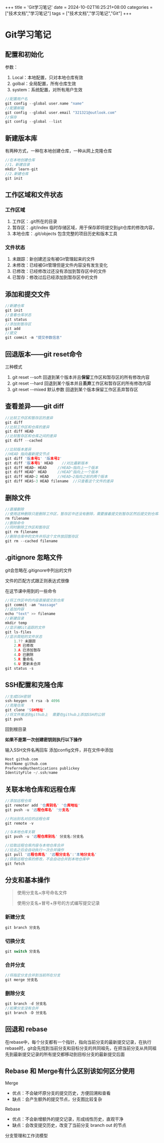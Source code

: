 +++
title = 'Git学习笔记'
date = 2024-10-02T16:25:21+08:00
categories =  ["技术文档","学习笔记"] 
tags = ["技术文档","学习笔记","Git"]
+++

# Git学习笔记

## 配置和初始化

参数：

1. Local：本地配置，只对本地仓库有效
2. golbal：全局配置，所有仓库生效
3. system：系统配置，对所有用户生效

~~~c
//配置用户名
git config --global user.name "name"
//配置邮箱
git config --global user.email "321321@outlook.com"
//保存
git config --global --list
~~~

## 新建版本库

有两种方式，一种在本地创建仓库，一种从网上克隆仓库

~~~c
//在本地创建仓库
//1、新建目录
mkdir learn-git
//2.新建仓库
git init
~~~

## 工作区域和文件状态

### 工作区域

1. 工作区：.git所在的目录
2. 暂存区：.git/index 临时存储区域，用于保存即将提交到git仓库的修改内容，
3. 本地仓库：.git/objects 包含完整的项目历史和版本工具

### 文件状态

1. 未跟踪：新创建还没有被Git管理起来的文件
2. 未修改：已经被Git管理但是文件内容没有发生变化
3. 已修改：已经修改过还没有添加到暂存区中的文件
4. 已暂存：修改过后已经添加到暂存区中的文件

## 添加和提交文件

~~~c
//新建仓库
git init
//查看仓库状态
git status
//添加到暂存区
git add
//提交
git commit -m "提交参数信息"
~~~

## 回退版本——git reset命令

三种模式

1. git reset --soft 回退到某个版本并且**保留**工作区和暂存区的所有修改内容
2. git reset --hard 回退到某个版本并且**丢弃**工作区和暂存区的所有修改内容
3. git reset --mixed 默认参数 回退到某个版本保留工作区丢弃暂存区

## 查看差异——git diff

~~~c
//比较工作区和暂存区的差异
git diff
//比较工作区和仓库的差异
git diff HEAD
//比较暂存区和仓库之间的差异
git diff --cached

//比较版本差异
//HEAD 指向最新提交节点
git diff '版本号1' '版本号2'
git diff '版本号1' HEAD	//对比最新版本
git diff HEAD~ HEAD		//HEAD~指向上一个版本
git diff HEAD^ HEAD		//HEAD^指向上一个版本
git diff HEAD~2 HEAD	//HEAD~2指向之前的两个版本
git diff HEAS~3 HEAD filename  //只查看这个文件的差异
~~~

## 删除文件

~~~c
//直接删除
//使用这种删除只是删除工作区，暂存区中还没有删除，需要接着提交到暂存区然后提交到仓库才算删除
rm filename
//删除命令
//同时删除工作区和暂存区
git rm filename
//删除仓库中的文件并将这个文件放回暂存区
git rm --cached filename

~~~

## .gitignore 忽略文件

git会忽略在.gitignore中列出的文件

文件的匹配方式跟正则表达式很像

在这节课中用到的一些命令

~~~c
//将工作区中的内容直接提交到仓库
git commit -am "massage"
//追加内容
echo "text" >> filename
//新建目录
mkdir temp
//显示被Git追踪的文件
git ls-files
//显示简短的文件状态
	1.?? 未跟踪
	2.M 已修改
	3.A 已添加暂存
	4.D 已删除
	5.R 重命名
	6.U 更新未合并
git status -s
~~~

## SSH配置和克隆仓库

~~~c
//生成SSH密钥
ssh-keygen -t rsa -b 4096
//克隆仓库
git clone 'SSH地址'
//将文件推送到github上  需要在github上添加SSH的公钥
git push
~~~

回到根目录

**如果不是第一次创建密钥则执行以下操作**

输入SSH文件名再回车
添加config文件，并在文件中添加

~~~c
Host github.com
HostName github.com
PreferredAuthentications publickey
IdentityFile ~/.ssh/name
~~~

## 关联本地仓库和远程仓库

~~~c
//添加远程仓库
git remoter add '仓库别名' '仓库地址'
git push -u '远程仓库名' '分支名'

//列出别名对应的远程仓库
git remote -v

//与本地仓库关联
git push -u '远程仓库别名' 分支名:分支名

//拉取远程仓库内容与本地仓库合并
//拉去之后会自动执行一次合并操作
git pull '远程仓库名' '远程分支名':'本地分支名'
//获取远程仓库的修改，不会自动合并到本地仓库中
git fetch
~~~

## 分支和基本操作

> 使用分支名+序号命名文件
>
> 使用分支名+冒号+序号的方式编写提交记录

### 新建分支

~~~c
git branch 分支名
~~~

### 切换分支

~~~c
git switch 分支名
~~~

### 合并分支

~~~c
//将指定分支合并到当前所在分支
git merge 分支名
~~~

### 删除分支

~~~c
git branch -d 分支名
//如果分支没有合并
git branch -D 分支名
~~~

## 回退和 rebase

在rebase中，每个分支都有一个指针，指向当前分支的最新提交记录，在执行rebase时，git会先找到当前分支和目标分支的共同祖先，在把当前分支从共同祖先到最新提交记录的所有提交都移动到目标分支的最新提交后面

## Rebase 和 Merge有什么区别该如何区分使用

Merge

- 优点：不会破坏原分支的提交历史，方便回溯和查看
- 缺点：会产生额外的提交节点，分支图比较复杂

Rebase

- 优点：不会新增额外的提交记录，形成线性历史，直观干净
- 缺点：会改变提交历史，改变了当前分支 branch out 的节点

分支管理和工作流模型





